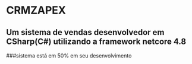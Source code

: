 # CRMZAPEX

## Um sistema de vendas desenvolvedor em CSharp(C#) utilizando a framework netcore 4.8

###sistema está em 50% em seu desenvolvimento 
